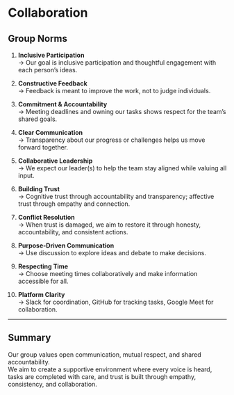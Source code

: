 # Collaboration

## Group Norms

1. **Inclusive Participation**  
   → Our goal is inclusive participation and thoughtful engagement with each person’s ideas.

2. **Constructive Feedback**  
   → Feedback is meant to improve the work, not to judge individuals.

3. **Commitment & Accountability**  
   → Meeting deadlines and owning our tasks shows respect for the team’s shared goals.

4. **Clear Communication**  
   → Transparency about our progress or challenges helps us move forward together.

5. **Collaborative Leadership**  
   → We expect our leader(s) to help the team stay aligned while valuing all input.

6. **Building Trust**  
   → Cognitive trust through accountability and transparency; affective trust through empathy and connection.

7. **Conflict Resolution**  
   → When trust is damaged, we aim to restore it through honesty, accountability, and consistent actions.

8. **Purpose-Driven Communication**  
   → Use discussion to explore ideas and debate to make decisions.

9. **Respecting Time**  
   → Choose meeting times collaboratively and make information accessible for all.

10. **Platform Clarity**  
   → Slack for coordination, GitHub for tracking tasks, Google Meet for collaboration.

---

## Summary

Our group values open communication, mutual respect, and shared accountability.  
We aim to create a supportive environment where every voice is heard, tasks are completed with care, and trust is built through empathy, consistency, and collaboration.
